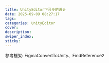```yaml
---
title: UnityEditor下异步的设计
date: 2025-09-09 08:27:17
tags:
categories: UnityEditor
cover:
description:
swiper_index:
sticky:
---
```



参考框架: FigmaConvertToUnity、FindReference2
